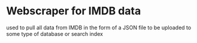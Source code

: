 # Webscraper for IMDB data

used to pull all data from IMDB in the form of a JSON file to be 
uploaded to some type of database or search index

